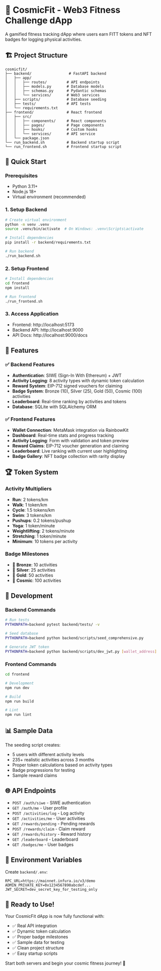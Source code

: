 # 🌌 CosmicFit - Web3 Fitness Challenge dApp

A gamified fitness tracking dApp where users earn FITT tokens and NFT badges for logging physical activities.

## 🏗️ Project Structure

```
cosmicfit/
├── backend/                 # FastAPI backend
│   ├── app/
│   │   ├── routes/         # API endpoints
│   │   ├── models.py       # Database models
│   │   ├── schemas.py      # Pydantic schemas
│   │   └── services/       # Web3 services
│   ├── scripts/            # Database seeding
│   ├── tests/              # API tests
│   └── requirements.txt
├── frontend/               # React frontend
│   ├── src/
│   │   ├── components/     # React components
│   │   ├── pages/          # Page components
│   │   ├── hooks/          # Custom hooks
│   │   └── services/       # API service
│   └── package.json
└── run_backend.sh          # Backend startup script
└── run_frontend.sh         # Frontend startup script
```

## 🚀 Quick Start

### Prerequisites
- Python 3.11+
- Node.js 18+
- Virtual environment (recommended)

### 1. Setup Backend
```bash
# Create virtual environment
python -m venv .venv
source .venv/bin/activate  # On Windows: .venv\Scripts\activate

# Install dependencies
pip install -r backend/requirements.txt

# Run backend
./run_backend.sh
```

### 2. Setup Frontend
```bash
# Install dependencies
cd frontend
npm install

# Run frontend
./run_frontend.sh
```

### 3. Access Application
- Frontend: http://localhost:5173
- Backend API: http://localhost:9000
- API Docs: http://localhost:9000/docs

## 🎯 Features

### ✅ Backend Features
- **Authentication**: SIWE (Sign-In With Ethereum) + JWT
- **Activity Logging**: 8 activity types with dynamic token calculation
- **Reward System**: EIP-712 signed vouchers for claiming
- **Badge System**: Bronze (10), Silver (25), Gold (50), Cosmic (100) activities
- **Leaderboard**: Real-time ranking by activities and tokens
- **Database**: SQLite with SQLAlchemy ORM

### ✅ Frontend Features
- **Wallet Connection**: MetaMask integration via RainbowKit
- **Dashboard**: Real-time stats and progress tracking
- **Activity Logging**: Form with validation and token preview
- **Reward Claims**: EIP-712 voucher generation and claiming
- **Leaderboard**: Live ranking with current user highlighting
- **Badge Gallery**: NFT badge collection with rarity display

## 🏆 Token System

### Activity Multipliers
- **Run**: 2 tokens/km
- **Walk**: 1 token/km  
- **Cycle**: 1.5 tokens/km
- **Swim**: 3 tokens/km
- **Pushups**: 0.2 tokens/pushup
- **Yoga**: 1 token/minute
- **Weightlifting**: 2 tokens/minute
- **Stretching**: 1 token/minute
- **Minimum**: 10 tokens per activity

### Badge Milestones
- 🥉 **Bronze**: 10 activities
- 🥈 **Silver**: 25 activities
- 🥇 **Gold**: 50 activities
- 🌌 **Cosmic**: 100 activities

## 🔧 Development

### Backend Commands
```bash
# Run tests
PYTHONPATH=backend pytest backend/tests/ -v

# Seed database
PYTHONPATH=backend python backend/scripts/seed_comprehensive.py

# Generate JWT token
PYTHONPATH=backend python backend/scripts/dev_jwt.py [wallet_address]
```

### Frontend Commands
```bash
cd frontend

# Development
npm run dev

# Build
npm run build

# Lint
npm run lint
```

## 📊 Sample Data

The seeding script creates:
- 5 users with different activity levels
- 235+ realistic activities across 3 months
- Proper token calculations based on activity types
- Badge progressions for testing
- Sample reward claims

## 🌐 API Endpoints

- `POST /auth/siwe` - SIWE authentication
- `GET /auth/me` - User profile
- `POST /activities/log` - Log activity
- `GET /activities/me` - User activities
- `GET /rewards/pending` - Pending rewards
- `POST /rewards/claim` - Claim reward
- `GET /rewards/history` - Reward history
- `GET /leaderboard` - Leaderboard
- `GET /badges/me` - User badges

## 🔐 Environment Variables

Create `backend/.env`:
```
RPC_URL=https://mainnet.infura.io/v3/demo
ADMIN_PRIVATE_KEY=0x1234567890abcdef...
JWT_SECRET=dev_secret_key_for_testing_only
```

## 🎉 Ready to Use!

Your CosmicFit dApp is now fully functional with:
- ✅ Real API integration
- ✅ Dynamic token calculation
- ✅ Proper badge milestones
- ✅ Sample data for testing
- ✅ Clean project structure
- ✅ Easy startup scripts

Start both servers and begin your cosmic fitness journey! 🚀
